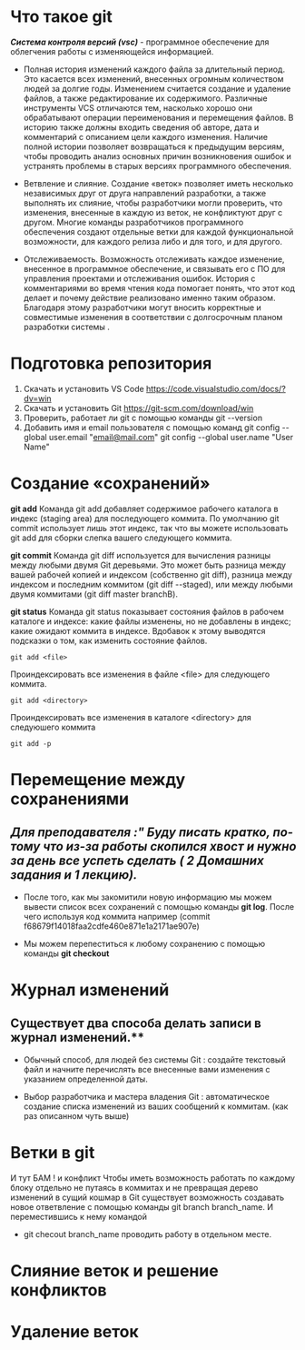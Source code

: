 # Что такое git

***Система контроля версий (vsc)*** - программное обеспечение для облегчения работы с изменяющейся информацией.

* Полная история изменений каждого файла за длительный период. Это касается всех изменений, внесенных огромным количеством людей за долгие годы. Изменением считается создание и удаление файлов, а также редактирование их содержимого. Различные инструменты VCS отличаются тем, насколько хорошо они обрабатывают операции переименования и перемещения файлов. В историю также должны входить сведения об авторе, дата и комментарий с описанием цели каждого изменения. Наличие полной истории позволяет возвращаться к предыдущим версиям, чтобы проводить анализ основных причин возникновения ошибок и устранять проблемы в старых версиях программного обеспечения.

* Ветвление и слияние. Создание «веток» позволяет иметь несколько независимых друг от друга направлений разработки, а также выполнять их слияние, чтобы разработчики могли проверить, что изменения, внесенные в каждую из веток, не конфликтуют друг с другом. Многие команды разработчиков программного обеспечения создают отдельные ветки для каждой функциональной возможности, для каждого релиза либо и для того, и для другого.

* Отслеживаемость. Возможность отслеживать каждое изменение, внесенное в программное обеспечение, и связывать его с ПО для управления проектами и отслеживания ошибок. История с комментариями во время чтения кода помогает понять, что этот код делает и почему действие реализовано именно таким образом. Благодаря этому разработчики могут вносить корректные и совместимые изменения в соответствии с долгосрочным планом разработки системы  .

# Подготовка репозитория

1.	Скачать и установить VS Code https://code.visualstudio.com/docs/?dv=win
2.	Скачать и установить Git https://git-scm.com/download/win
3.	Проверить, работает ли git  с помощью команды 
git --version
4.	Добавить имя и email пользователя с помощью команд
  git config --global user.email "email@mail.com"
  git config --global user.name "User Name"

# Создание «сохранений»
**git add**
Команда git add добавляет содержимое рабочего каталога в индекс (staging area) для последующего коммита. По умолчанию git commit использует лишь этот индекс, так что вы можете использовать git add для сборки слепка вашего следующего коммита.

**git commit**
Команда git diff используется для вычисления разницы между любыми двумя Git деревьями. Это может быть разница между вашей рабочей копией и индексом (собственно git diff), разница между индексом и последним коммитом (git diff --staged), или между любыми двумя коммитами (git diff master branchB).

**git status**
Команда git status показывает состояния файлов в рабочем каталоге и индексе: какие файлы изменены, но не добавлены в индекс; какие ожидают коммита в индексе. Вдобавок к этому выводятся подсказки о том, как изменить состояние файлов.

    git add <file>
Проиндексировать все изменения в файле &lt;file&gt; для следующего коммита.

    git add <directory>
Проиндексировать все изменения в каталоге &lt;directory&gt; для следуюшего коммита

    git add -p

# Перемещение между сохранениями
## ***Для преподавателя :" Буду писать кратко, по-тому что из-за работы скопился хвост и нужно за день все успеть сделать ( 2 Домашних задания и 1 лекцию).***
* После того, как мы закомитили новую информацию мы можем вывести список всех сохранений с помощью команды **git log**. После чего используя код коммита например (commit f68679f14018faa2cdfe460e871e1a2171ae907e)

* Мы можем перепеститься к любому сохранению с помощью команды **git checkout**

# Журнал изменений
## **Существует два способа делать записи в журнал изменений**.** ##

* Обычный способ, для людей без системы Git : создайте текстовый файл и начните перечислять все внесенные вами изменения с указанием определенной даты.

* Выбор разработчика и мастера владения Git : автоматическое создание списка изменений из ваших сообщений к коммитам. (как раз описанном чуть выше)

# Ветки в git
И тут БАМ ! и конфликт
Чтобы иметь возможность работать по каждому блоку отдельно не путаясь в коммитах и не превращая дерево изменений в сущий кошмар в Git существует возможность создавать новое ответвление с помощью команды git branch branch_name. И переместившись к нему командой
* git checout branch_name проводить работу в отдельном месте. 
# Слияние веток и решение конфликтов
# Удаление веток

